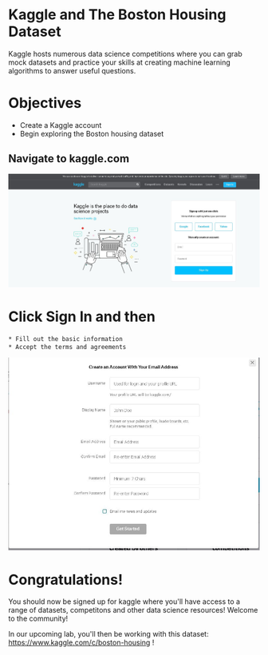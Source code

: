 
# Kaggle and The Boston Housing Dataset

Kaggle hosts numerous data science competitions where you can grab mock datasets and practice your skills at creating machine learning algorithms to answer useful questions.

# Objectives

* Create a Kaggle account
* Begin exploring the Boston housing dataset

## Navigate to kaggle.com

<img src="k1.JPG" width=600>

# Click Sign In and then 
    * Fill out the basic information
    * Accept the terms and agreements
    
<img src="K2.JPG" width=600>

# Congratulations! 

You should now be signed up for kaggle where you'll have access to a range of datasets, competitons and other data science resources! Welcome to the community!

In our upcoming lab, you'll then be working with this dataset: https://www.kaggle.com/c/boston-housing !
